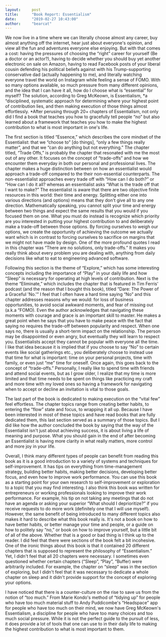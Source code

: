```yaml
---
layout:     post
title:      "Book Report: Essentialism"
date:       "2019-02-27 10:43:00"
author:     "bearcat"
---
```


We now live in a time where we can literally choose almost any career, buy almost anything off the internet, hear just about everyone's opinion, and view all the fun and adventures everyone else enjoying. But with that comes a cost: having the pressures of choosing the “right” career for yourself (Be a doctor or an actor?), having to decide whether you should buy yet another electronic on sale on Amazon, having to read Facebook posts of your liberal cousin defending his political beliefs against with his Trump-supporting conservative dad (actually happening to me), and literally watching everyone travel the world on Instagram while feeling a sense of FOMO. With so many options available, so much pressure from many different opinions, and the idea that I can have it all, how do I choose what is “essential” for myself? The solution, according to Greg McKeown, is Essentialism,  *a “disciplined, systematic approach for determining where your highest point of contribution lies, and then making execution of those things almost effortlessly. *After perusing through 20+ chapters of Essentialism, not only did I find a book that teaches you how to gracefully tell people “no” but also learned about a framework that teaches you how to make the highest contribution to what is most important in one's life. 

The first section is titled “Essence,” which describes the core mindset of the Essentialist:  that we “choose to” [do things], “only a few things really matter”, and that we “can do anything but not everything.” The chapter titled, “Trade Offs,” is probably the chapter that resonated with me the most out of any other. It focuses on the concept of “trade-offs” and how we encounter them everyday in both our personal and professional lives. The chapter makes a huge distinction between on how an essentialist would approach a trade-off compared to the their non-essential counterparts. The non-essentialist approaches every trade off with “How can I do both?” or “How can I do it all? whereas an essentialist asks “What is the trade off that I want to make?” The essentialist is aware that there are two objective finite resources in this world: their time and energy. Splitting either one into various directions (and options) means that they don't give all to any one direction. Mathematically speaking, you cannot split your time and energy between two things and expect the same results that you would if you focused them on one. What you must do instead is recognize which priority are you interested in putting your highest contribution to and deliberately make a trade-off between those options. By forcing ourselves to weigh our options, we create the opportunity of achieving the outcome we actually want which is in contrast to forcing ourselves to sacrifice on margins that we might not have made by design. One of the more profound quotes I read in this chapter was “There are no solutions, only trade-offs.” It makes you really think about every problem you are dealing with, anything from daily decisions like what to eat to engineering advanced software. 

 Following this section is the theme of “Explore,” which has some interesting concepts including the importance of “Play” in your daily life and how “Sleep” is necessary for operating at high levels of contribution. Next is the theme “Eliminate,” which includes the chapter that is featured in Tim Ferris' podcast (and the reason that I bought this book), titled “Dare: The Power of a Graceful 'No.'” I feel that I often have a hard time saying “No” and this chapter addresses reasons why we would: for loss of business opportunities, to avoid social awkward moments, and fear of missing out (a.k.a “FOMO). Even the author acknowledges that navigating these moments with courage and grace is an important skill to master. He makes a great point when he says that you have to make peace with the fact that saying no requires the trade-off between popularity and respect. When one says no, there is usually a short-term impact on the relationship. The person may be disappointed or even angry, but eventually they will learn to respect you. Essentialists accept they cannot be popular with everyone all the time. I like that idea because it is implied that if you choose to say “No” to certain events like social gatherings etc., you deliberately choose to instead use that time for what is important: time on your personal projects, time with family, or even just “me” time for oneself. Once again, this goes back to the concept of “trade-offs.” Personally, I really like to spend time with friends and attend social events, but as I grow older, I realize that my time is more limited and that time needs to be spent on things like practicing my craft and more time with my loved ones so having a framework for navigating when to accept or decline an invitation is vital to those goals.

The last part of the book is dedicated to making execution on the “vital few” feel effortless. The chapter topics range from creating better habits, to entering the “flow” state and focus, to wrapping it all up. Because I have been interested in most of these topics and have read books that are fully dedicated them, this last section served as a summary of those topics. But I did like how the author concluded the book by saying that the way of the Essentialist isn't just about achieving success, it is about living a life of meaning and purpose. What you should gain in the end of after becoming an Essentialist is having more clarity in what really matters, more control and more joy in your life.

Overall, I think many different types of people can benefit from reading this book as it is a good introduction to a variety of systems and techniques for self-improvement. It has tips on everything from time-management strategy, building better habits, making better decisions, developing better focus, and even how to improve work performance. You can use this book as a starting point for your own research to self-improvement or exploration to a topic that you may find interesting. I also think this book was written for entrepreneurs or working professionals looking to improve their work performance.  For example, his tip on not taking any meetings that do not have an agenda or asking your superior “What should I deprioritize?” if you receive requests to do more work (definitely one that I will use myself). However, the same benefit of being introduced to many different topics also makes it hard to describe what this book really is. It's not a book on how to have better habits, or better manage your time and people, or a guide on how to politely say “no,” or book on how to improve yourself, but a little bit of all of the above. Whether that is a good or bad thing is I think up to the reader. I did feel that there  were sections of the book felt a bit incohesive. One of the ironic things about this book is that it contained 20 different chapters that is supposed to represent the philosophy of “Essentialism.” Yet, I didn't feel that all 20 chapters were necessary. I sometimes even questioned whether certain chapters (“Sleep”, “Play”, “Buffer) were arbitrarily included. For example, the chapter on “sleep” was in the section of exploring, but I didn't feel that it was necessary to dedicate a whole chapter on sleep and it didn't provide support for the concept of exploring your options.

I have noticed that there is a counter-culture on the rise to save us from the notion of “too much.” From Marie Kondo's method of “tidying up” for people who have too much material stuff to Andy Puddicombe's “Headspace” app for people who have too much on their mind, we now have Greg McKeown's Essentialism, a discipline for people who have too many choices and too much social pressure. While it is not the perfect guide to the pursuit of less, it does provide a lot of tools that one can use to in their daily life to making the highest contribution to what is most important to them.


